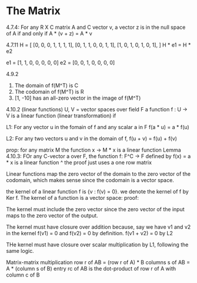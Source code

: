 # The Matrix

4.7.4: For any R X C matrix A and C vector v, a vector z is in the null space of A if and only if A * (v + z) = A * v

4.7.11
H = [
  [0, 0, 0, 1, 1, 1, 1],
  [0, 1, 1, 0, 0, 1, 1],
  [1, 0, 1, 0, 1, 0, 1],
]
H * e1 = H * e2

e1 = [1, 1, 0, 0, 0, 0, 0]
e2 = [0, 0, 1, 0, 0, 0, 0]

4.9.2
1. The domain of f(M^T) is C
2. The codomain of f(M^T) is R
3. [1, -10] has an all-zero vector in the image of f(M^T)

4.10.2 (linear functions)
U, V = vector spaces over field F
a function f : U -> V is a linear function (linear transformation) if

L1: For any vector u in the fomain of f and any scalar a in F
f(a * u) = a * f(u)

L2: For any two vectors u and v in the domain of f,
f(u + v) = f(u) + f(v)

prop: for any matrix M the function x -> M * x is a linear function
Lemma 4.10.3: FOr any C-vector a over F, the function f: F^C -> F defined by f(x) = a * x
is a linear function
^ the proof just uses a one row matrix

Linear functions map the zero vector of the domain to the zero vector of the codomain, which makes sense since the codomain is a vector space.

the kernel of a linear function f is {v : f(v) = 0}. we denote the kernel of f by Ker f.
The kernel of a function is a vector space:
proof:

The kernel must include the zero vector since the zero vector of the input maps to the zero vector of the output.

The kernel must have closure over addition because, say we have v1 and v2 in the kernel
f(v1) = 0 and f(v2) = 0 by definition. f(v1 + v2) = 0 by L2

THe kernel must have closure over scalar multiplication by L1, following the same logic.

Matrix-matrix multiplication
row r of AB = (row r of A) * B
columns s of AB = A * (column s of B)
entry rc of AB is the dot-product of row r of A with column c of B
